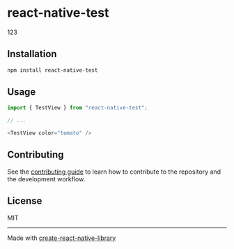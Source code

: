 # react-native-test

123

## Installation

```sh
npm install react-native-test
```

## Usage

```js
import { TestView } from "react-native-test";

// ...

<TestView color="tomato" />
```

## Contributing

See the [contributing guide](CONTRIBUTING.md) to learn how to contribute to the repository and the development workflow.

## License

MIT

---

Made with [create-react-native-library](https://github.com/callstack/react-native-builder-bob)
